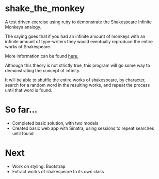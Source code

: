 # shake_the_monkey

A test driven exercise using ruby to demonstrate the Shakespeare Infinite Monkeys analogy.

The saying goes that if you had an infinite amount of monkeys with an infinite amount of type-writers they would eventually reproduce the entire works of Shakespeare.

More information can be found [here.](http://en.wikipedia.org/wiki/Infinite_monkey_theorem_in_popular_culture)

Although this theory is not strictly true, this program will go some way to demonstrating the concept of infinity.

It will be able to shuffle the entire works of shakespeare, by character, search for a random word in the resulting works, and repeat the process until that word is found.

# So far...
* Completed basic solution, with two models
* Created basic web app with Sinatra, using sessions to repeat searches until found

# Next
* Work on styling. Bootstrap
* Extract works of shakespeare to its own class
